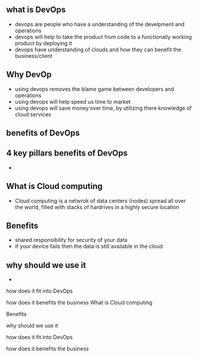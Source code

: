 ## what is DevOps

- devops are people who have a understanding of the develpment and operations
- devops will help to take the product from code to a functionally working product by deploying it 
- devops have understanding of clouds and how they can benefit the business/client




## Why DevOp

- using devops removes the blame game between developers and operations
- using devops will help speed us time to market
- using devops will save money over time, by utilizing there knowledge of cloud services




## benefits of DevOps




## 4 key pillars benefits of DevOps

- 



## What is Cloud computing

- Cloud computing is a netwrok of data centers (nodes) spread all over the world, filled with stacks of hardrives in a highly secure location 



## Benefits

- shared responsibility for security of your data
- if your device fails then the data is still available in the cloud


## why should we use it

- 




how does it fit into DevOps




how does it benefits the business What is Cloud computing




Benefits




why should we use it




how does it fit into DevOps




how does it benefits the business
